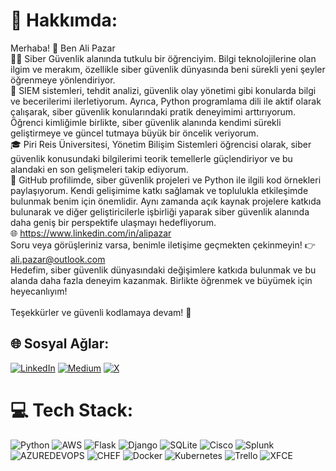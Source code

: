 # 💫 Hakkımda:
Merhaba! 👋 Ben Ali Pazar <br>👨‍💻 Siber Güvenlik alanında tutkulu bir öğrenciyim. Bilgi teknolojilerine olan ilgim ve merakım, özellikle siber güvenlik dünyasında beni sürekli yeni şeyler öğrenmeye yönlendiriyor.<br>💼  SIEM sistemleri, tehdit analizi, güvenlik olay yönetimi gibi konularda bilgi ve becerilerimi ilerletiyorum. Ayrıca, Python programlama dili ile aktif olarak çalışarak, siber güvenlik konularındaki pratik deneyimimi arttırıyorum. Öğrenci kimliğimle birlikte, siber güvenlik alanında kendimi sürekli geliştirmeye ve güncel tutmaya büyük bir öncelik veriyorum.<br>🎓 Piri Reis Üniversitesi, Yönetim Bilişim Sistemleri öğrencisi olarak, siber güvenlik konusundaki bilgilerimi teorik temellerle güçlendiriyor ve bu alandaki en son gelişmeleri takip ediyorum.<br>🚀 GitHub profilimde, siber güvenlik projeleri ve Python ile ilgili kod örnekleri paylaşıyorum. Kendi gelişimime katkı sağlamak ve toplulukla etkileşimde bulunmak benim için önemlidir. Aynı zamanda açık kaynak projelere katkıda bulunarak ve diğer geliştiricilerle işbirliği yaparak siber güvenlik alanında daha geniş bir perspektife ulaşmayı hedefliyorum.<br>🌐 https://www.linkedin.com/in/alipazar<br>Soru veya görüşleriniz varsa, benimle iletişime geçmekten çekinmeyin! 👉 ali.pazar@outlook.com<br>Hedefim, siber güvenlik dünyasındaki değişimlere katkıda bulunmak ve bu alanda daha fazla deneyim kazanmak. Birlikte öğrenmek ve büyümek için heyecanlıyım!<br><br>Teşekkürler ve güvenli kodlamaya devam! 🚀


## 🌐 Sosyal Ağlar:
[![LinkedIn](https://img.shields.io/badge/LinkedIn-%230077B5.svg?logo=linkedin&logoColor=white)](https://linkedin.com/in/alipazar) [![Medium](https://img.shields.io/badge/Medium-12100E?logo=medium&logoColor=white)](https://medium.com/@alipazar) [![X](https://img.shields.io/badge/X-black.svg?logo=X&logoColor=white)](https://x.com/alipazar) 

# 💻 Tech Stack:
![Python](https://img.shields.io/badge/python-3670A0?style=flat-square&logo=python&logoColor=ffdd54) ![AWS](https://img.shields.io/badge/AWS-%23FF9900.svg?style=flat-square&logo=amazon-aws&logoColor=white) ![Flask](https://img.shields.io/badge/flask-%23000.svg?style=flat-square&logo=flask&logoColor=white) ![Django](https://img.shields.io/badge/django-%23092E20.svg?style=flat-square&logo=django&logoColor=white) ![SQLite](https://img.shields.io/badge/sqlite-%2307405e.svg?style=flat-square&logo=sqlite&logoColor=white) ![Cisco](https://img.shields.io/badge/cisco-%23049fd9.svg?style=flat-square&logo=cisco&logoColor=black) ![Splunk](https://img.shields.io/badge/splunk-%23000000.svg?style=flat-square&logo=splunk&logoColor=white) ![AZUREDEVOPS](https://img.shields.io/badge/azuredevops-0078D7.svg?style=flat-square&logo=azuredevops&logoColor=white&color=%230078D7) ![CHEF](https://img.shields.io/badge/Chef-02303A.svg?style=flat-square&logo=Chef&logoColor=white&color=%23F09820) ![Docker](https://img.shields.io/badge/docker-%230db7ed.svg?style=flat-square&logo=docker&logoColor=white) ![Kubernetes](https://img.shields.io/badge/kubernetes-%23326ce5.svg?style=flat-square&logo=kubernetes&logoColor=white) ![Trello](https://img.shields.io/badge/Trello-%23026AA7.svg?style=flat-square&logo=Trello&logoColor=white) ![XFCE](https://img.shields.io/badge/XFCE-%232284F2.svg?style=flat-square&logo=xfce&logoColor=white)
